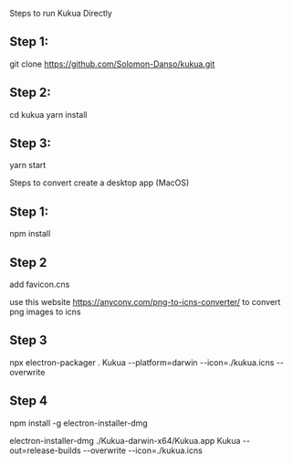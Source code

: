 
Steps to run Kukua Directly 
## Step 1:
git clone https://github.com/Solomon-Danso/kukua.git

## Step 2:
cd kukua
yarn install

## Step 3:
yarn start





Steps to convert create a desktop app (MacOS)
## Step 1:
npm install

## Step 2
add favicon.cns 

use this website https://anyconv.com/png-to-icns-converter/ to convert png images to icns

## Step 3

npx electron-packager . Kukua --platform=darwin --icon=./kukua.icns --overwrite

## Step 4
npm install -g electron-installer-dmg

electron-installer-dmg ./Kukua-darwin-x64/Kukua.app Kukua --out=release-builds --overwrite --icon=./kukua.icns










